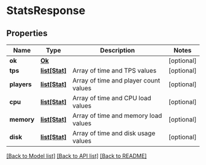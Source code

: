# StatsResponse

## Properties
Name | Type | Description | Notes
------------ | ------------- | ------------- | -------------
**ok** | [**Ok**](Ok.md) |  | [optional] 
**tps** | [**list[Stat]**](Stat.md) | Array of time and TPS values | [optional] 
**players** | [**list[Stat]**](Stat.md) | Array of time and player count values | [optional] 
**cpu** | [**list[Stat]**](Stat.md) | Array of time and CPU load values | [optional] 
**memory** | [**list[Stat]**](Stat.md) | Array of time and memory load values | [optional] 
**disk** | [**list[Stat]**](Stat.md) | Array of time and disk usage values | [optional] 

[[Back to Model list]](../README.md#documentation-for-models) [[Back to API list]](../README.md#documentation-for-api-endpoints) [[Back to README]](../README.md)



